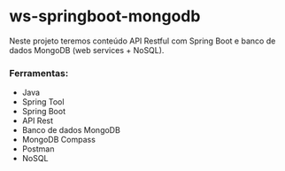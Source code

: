 # ws-springboot-mongodb

Neste projeto teremos conteúdo API Restful com Spring Boot e banco de dados MongoDB (web services + NoSQL).
### Ferramentas:

- Java
- Spring Tool
- Spring Boot
- API Rest
- Banco de dados MongoDB
- MongoDB Compass
- Postman
- NoSQL
